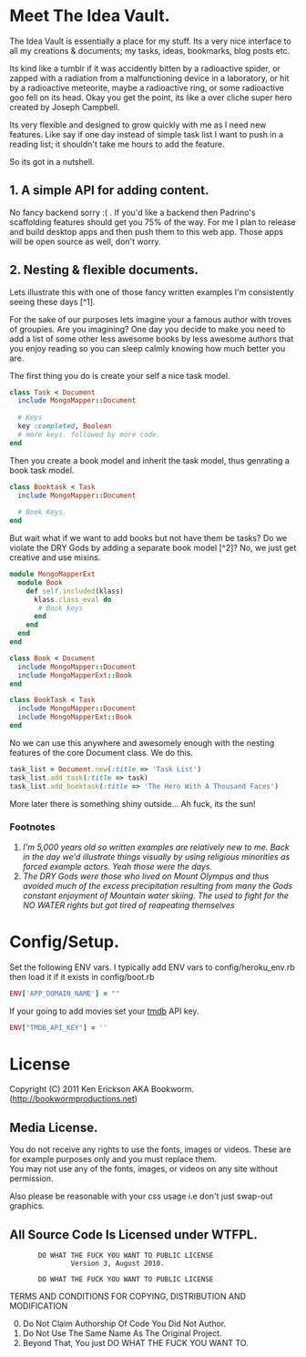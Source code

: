 # Meet The Idea Vault.

The Idea Vault is essentially a place for my stuff. Its a very nice interface to all my creations & documents; my tasks, ideas, bookmarks, blog posts etc.  

Its kind like a tumblr if it was accidently bitten by a radioactive spider, or zapped with a radiation from a malfunctioning device in a laboratory, or hit by a radioactive meteorite, maybe a radioactive ring, or some radioactive goo fell on its head. Okay you get the point, its like a over cliche super hero created by Joseph Campbell.  

Its very flexible and designed to grow quickly with me as I need new features. Like say if one day instead of simple task list I want to push in a reading list; it shouldn't take me hours to add the feature.

So its got in a nutshell.

## 1. A simple API for adding content.      

No fancy backend sorry :( . If you'd like a backend then Padrino's scaffolding features should get you 75% of the way.
For me I plan to release and build desktop apps and then push them to this web app. 
Those apps will be open source as well, don't worry.                    

## 2. Nesting & flexible documents.       

Lets illustrate this with one of those fancy written examples I'm consistently seeing these days [^1].             

For the sake of our purposes lets imagine your a famous author with troves of groupies. Are you imagining?
One day you decide to make you need to add a list of some other less awesome books by less awesome authors that you enjoy
reading so you can sleep calmly knowing how much better you are.   

The first thing you do is create your self a nice task model. 

```ruby
class Task < Document    
  include MongoMapper::Document    
  
  # Keys
  key :completed, Boolean
  # more keys. followed by more code.
end   
```     

Then you create a book model and inherit the task model, thus genrating a book task model.

```ruby
class Booktask < Task
  include MongoMapper::Document  
  
  # Book Keys.  
end   
```  

But wait what if we want to add books but not have them be tasks? Do we violate the DRY Gods by adding a separate book model [^2]? No, we just get creative and use mixins.    

```ruby
module MongoMapperExt
  module Book 
    def self.included(klass)
      klass.class_eval do       
       # Book keys
      end
    end 
  end
end         
```
   
```ruby
class Book < Document      
  include MongoMapper::Document
  include MongoMapperExt::Book 
end     

class BookTask < Task  
  include MongoMapper::Document
  include MongoMapperExt::Book 
end
```                                                    

No we can use this anywhere and awesomely enough with the nesting features of the core Document class. We do this.
```ruby  
task_list = Document.new(:title => 'Task List')
task_list.add_task(:title => task)
task_list.add_booktask(:title => 'The Hero With A Thousand Faces')
```    
More later there is something shiny outside... Ah fuck, its the sun!

### Footnotes
1. *I'm 5,000 years old so written examples are relatively new to me. Back in the day we'd illustrate things visually by
  using religious minorities as forced example actors. Yeah those were the days.*           
2. *The DRY Gods were those who lived on Mount Olympus and thus avoided much of the excess precipitation resulting from many
  the Gods constant enjoyment of Mountain water skiing. The used to fight for the NO WATER rights but got tired of reapeating
  themselves* 
  
# Config/Setup.

Set the following ENV vars. I typically add ENV vars to config/heroku_env.rb then load it if it exists in config/boot.rb
```ruby
ENV['APP_DOMAIN_NAME'] = ""  
```   
 
If your going to add movies set your [tmdb](http://themoviedb.org) API key.     
```ruby
ENV["TMDB_API_KEY"] = ''     
``` 

# License

Copyright (C) 2011 Ken Erickson AKA Bookworm. (http://bookwormproductions.net)

## Media License.    
 
You do not receive any rights to use the fonts, images or videos. 
These are for example purposes only and you must replace them.    
You may not use any of the fonts, images, or videos on any site without permission. 

Also please be reasonable with your css usage i.e don't just swap-out graphics.

## All Source Code Is Licensed under WTFPL.

           DO WHAT THE FUCK YOU WANT TO PUBLIC LICENSE
                   Version 3, August 2010. 
 
           DO WHAT THE FUCK YOU WANT TO PUBLIC LICENSE
  TERMS AND CONDITIONS FOR COPYING, DISTRIBUTION AND MODIFICATION
 
  0. Do Not Claim Authorship Of Code You Did Not Author.
  1. Do Not Use The Same Name As The Original Project.
  2. Beyond That, You just DO WHAT THE FUCK YOU WANT TO.